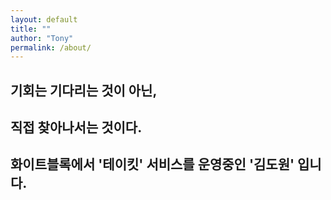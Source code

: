 ```yaml
---
layout: default
title: ""
author: "Tony"
permalink: /about/
---
```


<div class="intro-animation">
<section class="explanation">
    <h1 class="intro">
    기회는 기다리는 것이 아닌,
    </h1>
    <h1 class="intro">
        <div class="intro-link">
            직접 찾아나서는 것이다. 
            <div class="underline-mask transition"></div>
            <div class="underline"></div>
        </div>
    </h1>
    <h2 class="intro">화이트블록에서 '테이킷' 서비스를 운영중인 '김도원' 입니다.</h2>
</section>
</div>